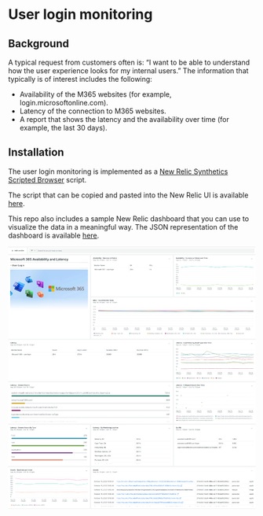 # User login monitoring

## Background

A typical request from customers often is: “I want to be able to understand how the user experience looks for my internal users.” The information that typically is of interest includes the following:

- Availability of the M365 websites (for example, login.microsoftonline.com).
- Latency of the connection to M365 websites.
- A report that shows the latency and the availability over time (for example, the last 30 days).

## Installation

The user login monitoring is implemented as a [New Relic Synthetics Scripted Browser](https://docs.newrelic.com/docs/synthetics/synthetic-monitoring/scripting-monitors/introduction-scripted-browser-monitors/) script.

The script that can be copied and pasted into the New Relic UI is available [here](/user-login/user-login.js).

This repo also includes a sample New Relic dashboard that you can use to visualize the data in a meaningful way. The JSON representation of the dashboard is available [here](/user-login/user-login-dashboard.json).

![user login dashboard](/user-login/user-login-dashboard.png)
